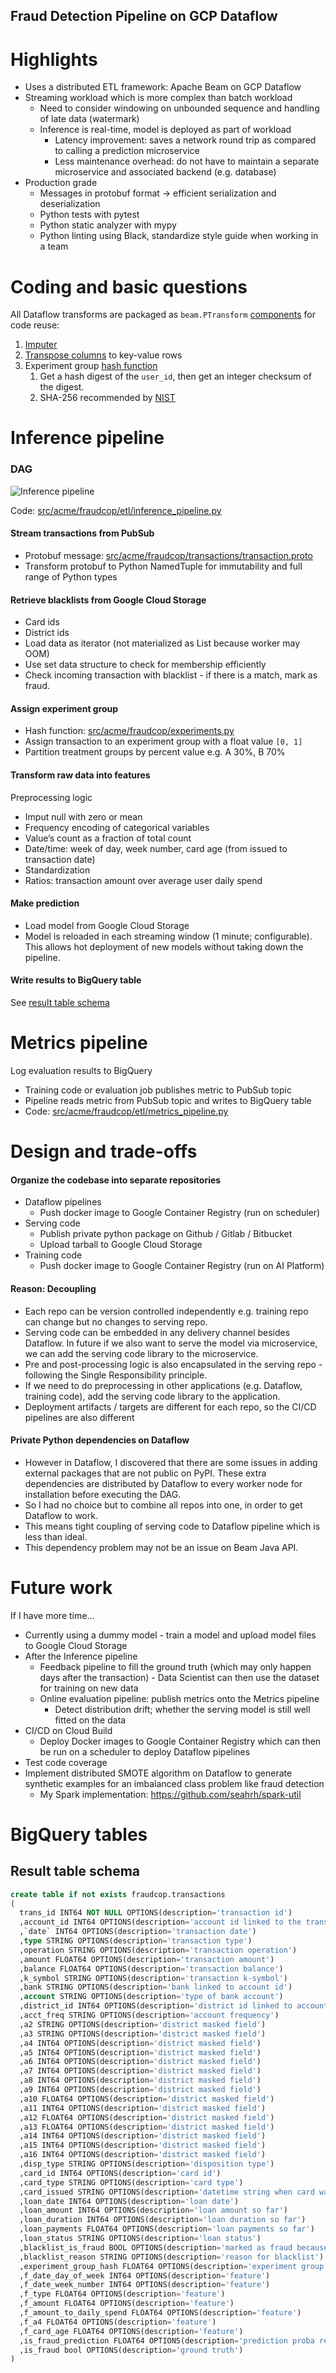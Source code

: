 Fraud Detection Pipeline on GCP Dataflow
---------------------------------------------

# Highlights
- Uses a distributed ETL framework: Apache Beam on GCP Dataflow
- Streaming workload which is more complex than batch workload
  - Need to consider windowing on unbounded sequence and handling of late data (watermark)
  - Inference is real-time, model is deployed as part of workload
    - Latency improvement: saves a network round trip as compared to calling a prediction microservice
    - Less maintenance overhead: do not have to maintain a separate microservice and associated backend (e.g. database)
- Production grade
  - Messages in protobuf format → efficient serialization and deserialization
  - Python tests with pytest
  - Python static analyzer with mypy
  - Python linting using Black, standardize style guide when working in a team

# Coding and basic questions
All Dataflow transforms are packaged as `beam.PTransform` [components](https://beam.apache.org/documentation/programming-guide/#composite-transforms) for code reuse:
1. [Imputer](src/acme/fraudcop/etl/__init__.py)
1. [Transpose columns](src/acme/fraudcop/etl/__init__.py) to key-value rows
1. Experiment group [hash function](src/acme/fraudcop/experiments.py)
   1. Get a hash digest of the `user_id`, then get an integer checksum of the digest.
   1. SHA-256 recommended by [NIST](https://csrc.nist.gov/Projects/Hash-Functions/NIST-Policy-on-Hash-Functions)

# Inference pipeline
### DAG
![Inference pipeline](docs/inference_pipeline.PNG)

Code: [src/acme/fraudcop/etl/inference_pipeline.py](src/acme/fraudcop/etl/inference_pipeline.py)

#### Stream transactions from PubSub
- Protobuf message: [src/acme/fraudcop/transactions/transaction.proto](src/acme/fraudcop/transactions/transaction.proto)
- Transform protobuf to Python NamedTuple for immutability and full range of Python types

#### Retrieve blacklists from Google Cloud Storage
- Card ids
- District ids
- Load data as iterator (not materialized as List because worker may OOM)
- Use set data structure to check for membership efficiently
- Check incoming transaction with blacklist - if there is a match, mark as fraud.

#### Assign experiment group
- Hash function: [src/acme/fraudcop/experiments.py](src/acme/fraudcop/experiments.py)
- Assign transaction to an experiment group with a float value `[0, 1]`
- Partition treatment groups by percent value e.g. A 30%, B 70%

#### Transform raw data into features
Preprocessing logic
- Imput null with zero or mean
- Frequency encoding of categorical variables
- Value’s count as a fraction of total count
- Date/time: week of day, week number, card age (from issued to transaction date)
- Standardization
- Ratios: transaction amount over average user daily spend

#### Make prediction
- Load model from Google Cloud Storage
- Model is reloaded in each streaming window (1 minute; configurable). This allows hot deployment of new models without taking down the pipeline.

#### Write results to BigQuery table
See [result table schema](#result-table-schema)

# Metrics pipeline
Log evaluation results to BigQuery
- Training code or evaluation job publishes metric to PubSub topic
- Pipeline reads metric from PubSub topic and writes to BigQuery table
- Code: [src/acme/fraudcop/etl/metrics_pipeline.py](src/acme/fraudcop/etl/metrics_pipeline.py)

# Design and trade-offs

#### Organize the codebase into separate repositories
- Dataflow pipelines
  - Push docker image to Google Container Registry (run on scheduler)
- Serving code
  - Publish private python package on Github / Gitlab / Bitbucket
  - Upload tarball to Google Cloud Storage 
- Training code
  - Push docker image to Google Container Registry (run on AI Platform)

#### Reason: Decoupling
- Each repo can be version controlled independently e.g. training repo can change but no changes to serving repo.
- Serving code can be embedded in any delivery channel besides Dataflow. In future if we also want to serve the model via microservice, we can add the serving code library to the microservice.
- Pre and post-processing logic is also encapsulated in the serving repo - following the Single Responsibility principle. 
- If we need to do preprocessing in other applications (e.g. Dataflow, training code), add the serving code library to the application.
- Deployment artifacts / targets are different for each repo, so the CI/CD pipelines are also different

#### Private Python dependencies on Dataflow
- However in Dataflow, I discovered that there are some issues in adding external packages that are not public on PyPI. These extra dependencies are distributed by Dataflow to every worker node for installation before executing the DAG.
- So I had no choice but to combine all repos into one, in order to get Dataflow to work.
- This means tight coupling of serving code to Dataflow pipeline which is less than ideal.
- This dependency problem may not be an issue on Beam Java API.

# Future work
If I have more time…
- Currently using a dummy model - train a model and upload model files to Google Cloud Storage
- After the Inference pipeline
  - Feedback pipeline to fill the ground truth (which may only happen days after the transaction) - Data Scientist can then use the dataset for training on new data
  - Online evaluation pipeline: publish metrics onto the Metrics pipeline
    - Detect distribution drift; whether the serving model is still well fitted on the data
- CI/CD on Cloud Build
  - Deploy Docker images to Google Container Registry which can then be run on a scheduler to deploy Dataflow pipelines 
- Test code coverage
- Implement distributed SMOTE algorithm on Dataflow to generate synthetic examples for an imbalanced class problem like fraud detection
  - My Spark implementation: https://github.com/seahrh/spark-util

# BigQuery tables

## Result table schema
```sql
create table if not exists fraudcop.transactions
(
  trans_id INT64 NOT NULL OPTIONS(description='transaction id')
  ,account_id INT64 OPTIONS(description='account id linked to the transaction')
  ,`date` INT64 OPTIONS(description='transaction date')
  ,type STRING OPTIONS(description='transaction type')
  ,operation STRING OPTIONS(description='transaction operation')
  ,amount FLOAT64 OPTIONS(description='transaction amount')
  ,balance FLOAT64 OPTIONS(description='transaction balance')
  ,k_symbol STRING OPTIONS(description='transaction k-symbol')
  ,bank STRING OPTIONS(description='bank linked to account id')
  ,account STRING OPTIONS(description='type of bank account')
  ,district_id INT64 OPTIONS(description='district id linked to account')
  ,acct_freq STRING OPTIONS(description='account frequency')
  ,a2 STRING OPTIONS(description='district masked field')
  ,a3 STRING OPTIONS(description='district masked field')
  ,a4 INT64 OPTIONS(description='district masked field')
  ,a5 INT64 OPTIONS(description='district masked field')
  ,a6 INT64 OPTIONS(description='district masked field')
  ,a7 INT64 OPTIONS(description='district masked field')
  ,a8 INT64 OPTIONS(description='district masked field')
  ,a9 INT64 OPTIONS(description='district masked field')
  ,a10 FLOAT64 OPTIONS(description='district masked field')
  ,a11 INT64 OPTIONS(description='district masked field')
  ,a12 FLOAT64 OPTIONS(description='district masked field')
  ,a13 FLOAT64 OPTIONS(description='district masked field')
  ,a14 INT64 OPTIONS(description='district masked field')
  ,a15 INT64 OPTIONS(description='district masked field')
  ,a16 INT64 OPTIONS(description='district masked field')
  ,disp_type STRING OPTIONS(description='disposition type')
  ,card_id INT64 OPTIONS(description='card id')
  ,card_type STRING OPTIONS(description='card type')
  ,card_issued STRING OPTIONS(description='datetime string when card was issued')
  ,loan_date INT64 OPTIONS(description='loan date')
  ,loan_amount INT64 OPTIONS(description='loan amount so far')
  ,loan_duration INT64 OPTIONS(description='loan duration so far')
  ,loan_payments FLOAT64 OPTIONS(description='loan payments so far')
  ,loan_status STRING OPTIONS(description='loan status')
  ,blacklist_is_fraud BOOL OPTIONS(description='marked as fraud because blacklisted')
  ,blacklist_reason STRING OPTIONS(description='reason for blacklist')
  ,experiment_group_hash FLOAT64 OPTIONS(description='experiment group hash value between 0..1')
  ,f_date_day_of_week INT64 OPTIONS(description='feature')
  ,f_date_week_number INT64 OPTIONS(description='feature')
  ,f_type FLOAT64 OPTIONS(description='feature')
  ,f_amount FLOAT64 OPTIONS(description='feature')
  ,f_amount_to_daily_spend FLOAT64 OPTIONS(description='feature')
  ,f_a4 FLOAT64 OPTIONS(description='feature')
  ,f_card_age FLOAT64 OPTIONS(description='feature')
  ,is_fraud_prediction FLOAT64 OPTIONS(description='prediction proba result')
  ,is_fraud bool OPTIONS(description='ground truth')
)
```
